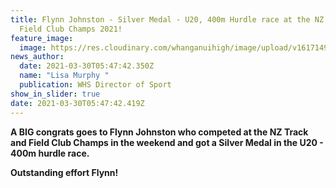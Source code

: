 ```yaml
---
title: Flynn Johnston - Silver Medal - U20, 400m Hurdle race at the NZ Track &
  Field Club Champs 2021!
feature_image:
  image: https://res.cloudinary.com/whanganuihigh/image/upload/v1617149077/News/Flynn-Johnston-over-a-hurdle.jpg
news_author:
  date: 2021-03-30T05:47:42.350Z
  name: "Lisa Murphy "
  publication: WHS Director of Sport
show_in_slider: true
date: 2021-03-30T05:47:42.419Z
---
```

**A BIG congrats goes to Flynn Johnston who competed at the NZ Track and Field Club Champs in the weekend and got a Silver Medal in the U20 - 400m hurdle race.**

**Outstanding effort Flynn!**